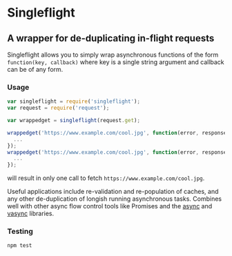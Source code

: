 # Singleflight

## A wrapper for de-duplicating in-flight requests

Singleflight allows you to simply wrap asynchronous functions of the form
`function(key, callback)` where key is a single string argument and callback
can be of any form.

### Usage

```javascript
var singleflight = require('singleflight');
var request = require('request');

var wrappedget = singleflight(request.get);

wrappedget('https://www.example.com/cool.jpg', function(error, response) {
  ...
});
wrappedget('https://www.example.com/cool.jpg', function(error, response) {
  ...
});
```

will result in only one call to fetch `https://www.example.com/cool.jpg`.

Useful applications include re-validation and re-population of caches, and any
other de-duplication of longish running asynchronous tasks. Combines well with
other async flow control tools like Promises and the
[async](https://github.com/caolan/async) and
[vasync](https://github.com/davepacheco/node-vasync) libraries.

### Testing
`npm test`
